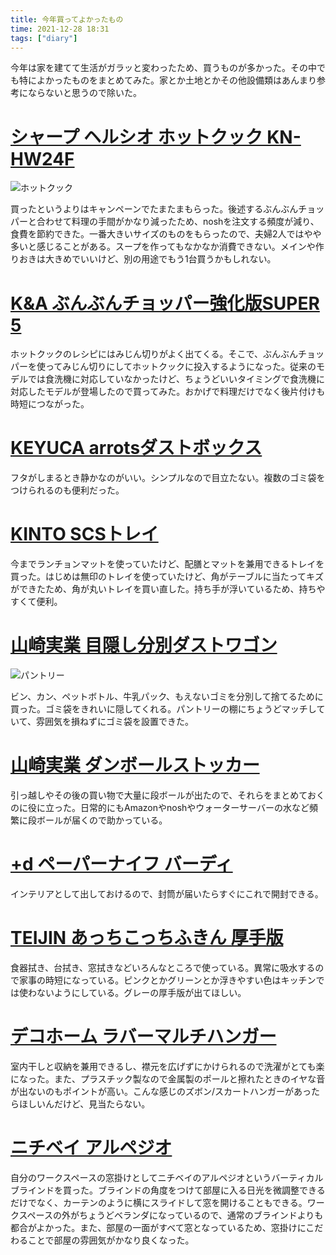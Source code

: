 ```yaml
---
title: 今年買ってよかったもの
time: 2021-12-28 18:31
tags: ["diary"]
---
```


今年は家を建てて生活がガラッと変わったため、買うものが多かった。その中でも特によかったものをまとめてみた。家とか土地とかその他設備類はあんまり参考にならないと思うので除いた。

# [シャープ ヘルシオ ホットクック KN-HW24F](https://jp.sharp/hotcook/products/knhw24f/)

![ホットクック](/posts/459/hotcook.jpg "おたまスタンドとホットクック")

買ったというよりはキャンペーンでたまたまもらった。後述するぶんぶんチョッパーと合わせて料理の手間がかなり減ったため、noshを注文する頻度が減り、食費を節約できた。一番大きいサイズのものをもらったので、夫婦2人ではやや多いと感じることがある。スープを作ってもなかなか消費できない。メインや作りおきは大きめでいいけど、別の用途でもう1台買うかもしれない。

# [K&A ぶんぶんチョッパー強化版SUPER 5](https://k-and-a.jp/bbc-24.html)
ホットクックのレシピにはみじん切りがよく出てくる。そこで、ぶんぶんチョッパーを使ってみじん切りにしてホットクックに投入するようになった。従来のモデルでは食洗機に対応していなかったけど、ちょうどいいタイミングで食洗機に対応したモデルが登場したので買ってみた。おかげで料理だけでなく後片付けも時短につながった。

# [KEYUCA arrotsダストボックス](https://www.keyuca.com/shopping/user_data/dustbox.php)
フタがしまるとき静かなのがいい。シンプルなので目立たない。複数のゴミ袋をつけられるのも便利だった。

# [KINTO SCSトレイ](https://kinto.co.jp/products/27654)
今までランチョンマットを使っていたけど、配膳とマットを兼用できるトレイを買った。はじめは無印のトレイを使っていたけど、角がテーブルに当たってキズができたため、角が丸いトレイを買い直した。持ち手が浮いているため、持ちやすくて便利。

# [山崎実業 目隠し分別ダストワゴン](https://www.yamajitsu.co.jp/lab/item/%E7%9B%AE%E9%9A%A0%E3%81%97%E5%88%86%E5%88%A5%E3%83%80%E3%82%B9%E3%83%88%E3%83%AF%E3%82%B4%E3%83%B3-%E3%83%88%E3%82%B9%E3%82%AB-3%E5%88%86%E5%88%A5.html)

![パントリー](/posts/459/pantry.jpg "棚の下にダストワゴン")

ビン、カン、ペットボトル、牛乳パック、もえないゴミを分別して捨てるために買った。ゴミ袋をきれいに隠してくれる。パントリーの棚にちょうどマッチしていて、雰囲気を損ねずにゴミ袋を設置できた。

# [山崎実業 ダンボールストッカー](https://www.yamajitsu.co.jp/lab/item/%E3%83%80%E3%83%B3%E3%83%9C%E3%83%BC%E3%83%AB%E3%82%B9%E3%83%88%E3%83%83%E3%82%AB%E3%83%BC%E3%82%BF%E3%83%AF%E3%83%BC.html)
引っ越しやその後の買い物で大量に段ボールが出たので、それらをまとめておくのに役に立った。日常的にもAmazonやnoshやウォーターサーバーの水など頻繁に段ボールが届くので助かっている。

# [+d ペーパーナイフ バーディ](https://koncent.jp/?pid=36821193)
インテリアとして出しておけるので、封筒が届いたらすぐにこれで開封できる。

# [TEIJIN あっちこっちふきん 厚手版](https://acchikocchi.jp/%e3%81%82%e3%81%a3%e3%81%a1%e3%81%93%e3%81%a3%e3%81%a1%e3%81%b5%e3%81%8d%e3%82%93-%e5%8e%9a%e6%89%8b%e7%89%88/)
食器拭き、台拭き、窓拭きなどいろんなところで使っている。異常に吸水するので家事の時短になっている。ピンクとかグリーンとか浮きやすい色はキッチンでは使わないようにしている。グレーの厚手版が出てほしい。

# [デコホーム ラバーマルチハンガー](https://www.nitori-net.jp/ec/product/5850422s/)
室内干しと収納を兼用できるし、襟元を広げずにかけられるので洗濯がとても楽になった。また、プラスチック製なので金属製のポールと擦れたときのイヤな音が出ないのもポイントが高い。こんな感じのズボン/スカートハンガーがあったらほしいんだけど、見当たらない。

# [ニチベイ アルペジオ](https://www.nichi-bei.co.jp/jsp/category/tb/arp/)
自分のワークスペースの窓掛けとしてニチベイのアルペジオというバーティカルブラインドを買った。ブラインドの角度をつけて部屋に入る日光を微調整できるだけでなく、カーテンのように横にスライドして窓を開けることもできる。ワークスペースの外がちょうどベランダになっているので、通常のブラインドよりも都合がよかった。また、部屋の一面がすべて窓となっているため、窓掛けにこだわることで部屋の雰囲気がかなり良くなった。
